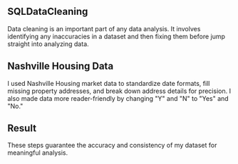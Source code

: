 ## SQLDataCleaning
Data cleaning is an important part of any data analysis. 
It involves identifying any inaccuracies in a dataset and then fixing them before jump straight into analyzing data.
## Nashville Housing Data
I used Nashville Housing market data to standardize date formats, fill missing property addresses, and break down address details for precision. 
I also made data more reader-friendly by changing "Y" and "N" to "Yes" and "No." 

## Result
These steps guarantee the accuracy and consistency of my dataset for meaningful analysis.
